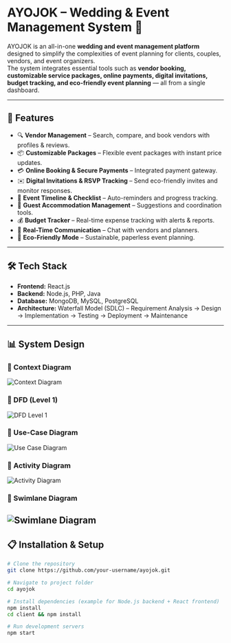 # AYOJOK – Wedding & Event Management System 🎉


AYOJOK is an all-in-one **wedding and event management platform** designed to simplify the complexities of event planning for clients, couples, vendors, and event organizers.  
The system integrates essential tools such as **vendor booking, customizable service packages, online payments, digital invitations, budget tracking, and eco-friendly event planning** — all from a single dashboard.  

---

## 🚀 Features

- 🔍 **Vendor Management** – Search, compare, and book vendors with profiles & reviews.  
- 📦 **Customizable Packages** – Flexible event packages with instant price updates.  
- 💳 **Online Booking & Secure Payments** – Integrated payment gateway.  
- ✉️ **Digital Invitations & RSVP Tracking** – Send eco-friendly invites and monitor responses.  
- 📅 **Event Timeline & Checklist** – Auto-reminders and progress tracking.  
- 🏨 **Guest Accommodation Management** – Suggestions and coordination tools.  
- 💰 **Budget Tracker** – Real-time expense tracking with alerts & reports.  
- 💬 **Real-Time Communication** – Chat with vendors and planners.  
- 🌱 **Eco-Friendly Mode** – Sustainable, paperless event planning.  

---

## 🛠️ Tech Stack

- **Frontend:** React.js  
- **Backend:** Node.js, PHP, Java  
- **Database:** MongoDB, MySQL, PostgreSQL  
- **Architecture:** Waterfall Model (SDLC) – Requirement Analysis → Design → Implementation → Testing → Deployment → Maintenance  

---

## 📊 System Design

### 📌 Context Diagram
![Context Diagram](Context.png)

### 📌 DFD (Level 1)
![DFD Level 1](DFD.png)

### 📌 Use-Case Diagram
![Use Case Diagram](Use_Case.png)

### 📌 Activity Diagram
![Activity Diagram](Activity.png)

### 📌 Swimlane Diagram
![Swimlane Diagram](Swimlane.png)
---

## 📋 Installation & Setup

```bash
# Clone the repository
git clone https://github.com/your-username/ayojok.git

# Navigate to project folder
cd ayojok

# Install dependencies (example for Node.js backend + React frontend)
npm install
cd client && npm install

# Run development servers
npm start
